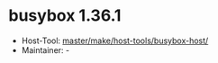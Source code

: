 # busybox 1.36.1
 - Host-Tool: [master/make/host-tools/busybox-host/](https://github.com/Freetz-NG/freetz-ng/tree/master/make/host-tools/busybox-host/)
 - Maintainer: -

